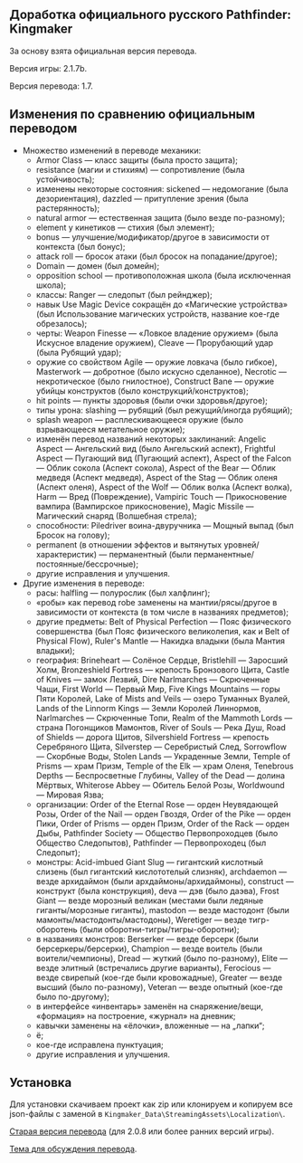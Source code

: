 Доработка официального русского Pathfinder: Kingmaker
-----------------------------------------------------

За основу взята официальная версия перевода.

Версия игры: 2.1.7b.

Версия перевода: 1.7.

Изменения по сравнению официальным переводом
--------------------------------------------
* Множество изменений в переводе механики:
  * Armor Class — класс защиты (была просто защита);
  * resistance (магии и стихиям) — сопротивление (была устойчивость);
  * изменены некоторые состояния: sickened — недомогание (была дезориентация), dazzled — притупление зрения (была растерянность);
  * natural armor — естественная защита (было везде по-разному);
  * element у кинетиков — стихия (был элемент);
  * bonus — улучшение/модификатор/другое в зависимости от контекста (был бонус);
  * attack roll — бросок атаки (был бросок на попадание/другое);
  * Domain — домен (был домейн);
  * opposition school — противоположная школа (была исключенная школа);
  * классы: Ranger — следопыт (был рейнджер);
  * навык Use Magic Device сокращён до «Магические устройства» (был Использование магических устройств, название кое-где обрезалось);
  * черты: Weapon Finesse — «Ловкое владение оружием» (была Искусное владение оружием), Cleave — Прорубающий удар (была Рубящий удар);
  * оружие со свойством Agile — оружие ловкача (было гибкое), Masterwork — добротное (было искусно сделанное), Necrotic — некротическое (было гнилостное), Construct Bane — оружие убийцы конструктов (было конструкций/конструктов);
  * hit points — пункты здоровья (были очки здоровья/другое);
  * типы урона: slashing — рубящий (был режущий/иногда рубящий);
  * splash weapon — расплескивающееся оружие (было взрывающееся метательное оружие);
  * изменён перевод названий некоторых заклинаний: Angelic Aspect — Ангельский вид (было Ангельский аспект), Frightful Aspect — Пугающий вид (Пугающий аспект), Aspect of the Falcon — Облик сокола (Аспект сокола), Aspect of the Bear — Облик медведя (Аспект медведя), Aspect of the Stag — Облик оленя (Аспект оленя), Aspect of the Wolf — Облик волка (Аспект волка), Harm — Вред (Повреждение), Vampiric Touch — Прикосновение вампира (Вампирское прикосновение), Magic Missile — Магический снаряд (Волшебная стрела);
  * способности: Piledriver воина-двуручника — Мощный выпад (был Бросок на голову);
  * permanent (в отношении эффектов и вытянутых уровней/характеристик) — перманентный (были перманентные/постоянные/бессрочные);
  * другие исправления и улучшения.
* Другие изменения в переводе:
  * расы: halfling — полурослик (был халфлинг);
  * «робы» как перевод robe заменены на мантии/рясы/другое в зависимости от контекста (в том числе в названиях предметов);
  * другие предметы: Belt of Physical Perfection — Пояс физического совершенства (был Пояс физического великолепия, как и Belt of Physical Flow), Ruler's Mantle — Накидка владыки (была Мантия владыки);
  * география: Brineheart — Солёное Сердце, Bristlehill — Заросший Холм, Bronzeshield Fortress — крепость Бронзового Щита, Castle of Knives — замок Лезвий, Dire Narlmarches — Скрюченные Чащи, First World — Первый Мир, Five Kings Mountains — горы Пяти Королей, Lake of Mists and Veils — озеро Туманных Вуалей, Lands of the Linnorm Kings — Земли Королей Линнормов, Narlmarches — Скрюченные Топи, Realm of the Mammoth Lords — страна Погонщиков Мамонтов, River of Souls — Река Душ, Road of Shields — дорога Щитов, Silvershield Fortress — крепость Серебряного Щита, Silverstep — Серебристый След, Sorrowflow — Скорбные Воды, Stolen Lands — Украденные Земли, Temple of Prisms — храм Призм, Temple of the Elk — храм Оленя, Tenebrous Depths — Беспросветные Глубины, Valley of the Dead — долина Мёртвых, Whiterose Abbey — Обитель Белой Розы, Worldwound — Мировая Язва;
  * организации: Order of the Eternal Rose — орден Неувядающей Розы, Order of the Nail — орден Гвоздя, Order of the Pike — орден Пики, Order of Prisms — орден Призм, Order of the Rack — орден Дыбы, Pathfinder Society — Общество Первопроходцев (было Общество Следопытов), Pathfinder — Первопроходец (был Следопыт);
  * монстры: Acid-imbued Giant Slug — гигантский кислотный слизень (был гигантский кислототелый слизняк), archdaemon — везде архидаймон (были архдаймоны/архидаймоны), construct — конструкт (была конструкция), deva — дэв (было даэва), Frost Giant — везде морозный великан (местами были ледяные гиганты/морозные гиганты), mastodon — везде мастодонт (были мамонты/мастодонты/мастодоны), Weretiger — везде тигр-оборотень (были оборотни-тигры/тигры-оборотни);
  * в названиях монстров: Berserker — везде берсерк (были берсеркеры/берсерки), Champion — везде воитель (были воители/чемпионы), Dread — жуткий (было по-разному), Elite — везде элитный (встречались другие варианты), Ferocious — везде свирепый (кое-где были кровожадные), Greater — везде высший (было по-разному), Veteran — везде опытный (кое-где было по-другому);
  * в интерфейсе «инвентарь» заменён на снаряжение/вещи, «формация» на построение, «журнал» на дневник;
  * кавычки заменены на «ёлочки», вложенные — на „лапки“;
  * ё;
  * кое-где исправлена пунктуация;
  * другие исправления и улучшения.

Установка
---------
Для установки скачиваем проект как zip или клонируем и копируем все json-файлы с заменой в `Kingmaker_Data\StreamingAssets\Localization\`.

[Старая версия перевода](https://github.com/EugVV/PFKM-ru/archive/unof_2.0.8_last.zip) (для 2.0.8 или более ранних версий игры).

[Тема для обсуждения перевода](https://arcanecoast.ru/forum/viewtopic.php?f=8&t=1530).